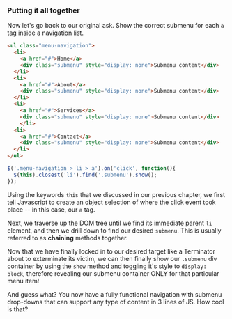 ### Putting it all together
Now let's go back to our original ask. Show the correct submenu for each `a` tag inside a navigation list.


~~~html
<ul class="menu-navigation">
  <li>
    <a href="#">Home</a>
    <div class="submenu" style="display: none">Submenu content</div>
  </li>
  <li>
    <a href="#">About</a>
    <div class="submenu" style="display: none">Submenu content</div>
  </li>
  <li>
    <a href="#">Services</a>
    <div class="submenu" style="display: none">Submenu content</div>
    </li>
  <li>
    <a href="#">Contact</a>
    <div class="submenu" style="display: none">Submenu content</div>
  </li>
</ul>
~~~


~~~js
$('.menu-navigation > li > a').on('click', function(){
  $(this).closest('li').find('.submenu').show();
});
~~~

Using the keywords `this` that we discussed in our previous chapter, we first tell Javascript to create an object selection of where the click event took place -- in this case, our `a` tag.

Next, we traverse up the DOM tree until we find its immediate parent `li` element, and then we drill down to find our desired `submenu`. This is usually referred to as **chaining** methods together.

Now that we have finally locked in to our desired target like a Terminator about to exterminate its victim, we can then finally show our `.submenu` div container by using the `show` method and toggling it's style to `display: block`, therefore revealing our submenu container ONLY for that particular menu item!

And guess what? You now have a fully functional navigation with submenu drop-downs that can support any type of content in 3 lines of JS. How cool is that? 